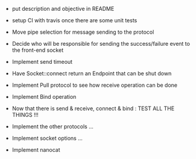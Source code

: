  - put description and objective in README
 - setup CI with travis once there are some unit tests

 - Move pipe selection for message sending to the protocol
 - Decide who will be responsible for sending the success/failure event to the front-end socket
 - Implement send timeout
 - Have Socket::connect return an Endpoint that can be shut down
 - Implement Pull protocol to see how receive operation can be done
 - Implement Bind operation
 - Now that there is send & receive, connect & bind : TEST ALL THE THINGS !!!
 - Implement the other protocols ...
 - Implement socket options ...
 - Implement nanocat
